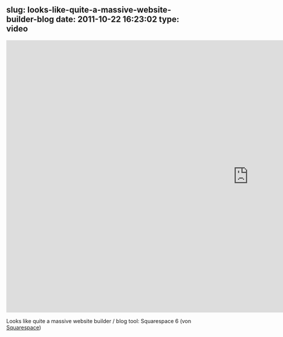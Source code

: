 slug: looks-like-quite-a-massive-website-builder-blog
date: 2011-10-22 16:23:02
type: video
---

<iframe src="http://player.vimeo.com/video/30922118" width="1280" height="720" frameborder="0" webkitAllowFullScreen allowFullScreen></iframe>

Looks like quite a massive website builder / blog tool: Squarespace 6 (von [Squarespace](http://vimeo.com/30922118))

